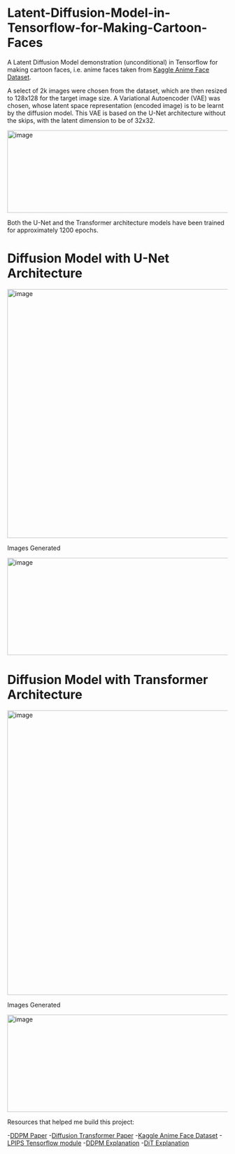 # Latent-Diffusion-Model-in-Tensorflow-for-Making-Cartoon-Faces
A Latent Diffusion Model demonstration (unconditional) in Tensorflow for making cartoon faces, i.e. anime faces taken from [Kaggle Anime Face Dataset](https://www.kaggle.com/datasets/splcher/animefacedataset).

A select of 2k images were chosen from the dataset, which are then resized to 128x128 for the target image size. A Variational Autoencoder (VAE) was chosen, whose latent space representation (encoded image) is to be learnt by the diffusion model. This VAE is based on the U-Net architecture without the skips, with the latent dimension to be of 32x32.

<img width="515" height="188" alt="image" src="https://github.com/user-attachments/assets/6d30f018-105f-433f-9f5f-c61f18814859" />

Both the U-Net and the Transformer architecture models have been trained for approximately 1200 epochs.

# Diffusion Model with U-Net Architecture

<img width="1649" height="568" alt="image" src="https://github.com/user-attachments/assets/8696292e-7e70-4219-a6ec-7a70d7023f22" />

Images Generated

<img width="950" height="222" alt="image" src="https://github.com/user-attachments/assets/3dd7a24c-939f-4891-8ef0-4efaf2556274" />

# Diffusion Model with Transformer Architecture

<img width="1626" height="649" alt="image" src="https://github.com/user-attachments/assets/3be0fb3b-6d96-4254-8576-e68824015e8b" />

Images Generated

<img width="950" height="222" alt="image" src="https://github.com/user-attachments/assets/dbe67fac-6452-47bc-89a1-83a203dd35f9" />

Resources that helped me build this project:

-[DDPM Paper](https://arxiv.org/abs/2006.11239)
-[Diffusion Transformer Paper](https://arxiv.org/abs/2212.09748)
-[Kaggle Anime Face Dataset](https://www.kaggle.com/datasets/splcher/animefacedataset)
-[LPIPS Tensorflow module](https://github.com/moono/lpips-tf2.x)
-[DDPM Explanation](https://www.youtube.com/watch?v=H45lF4sUgiE)
-[DiT Explanation](https://www.youtube.com/watch?v=aSLDXdc2hkk)
